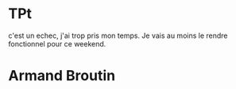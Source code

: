 # TPt
c'est un echec, j'ai trop pris mon temps. Je vais au moins le rendre fonctionnel pour ce weekend.
# Armand Broutin
